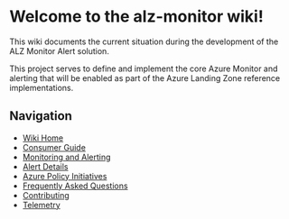 # Welcome to the alz-monitor wiki!

This wiki documents the current situation during the development of the ALZ Monitor Alert solution.

This project serves to define and implement the core Azure Monitor and alerting that will be enabled as part of the Azure Landing Zone reference implementations.

## Navigation
- [Wiki Home](https://github.com/Azure/alz-monitor/wiki/Home)
- [Consumer Guide](https://github.com/Azure/alz-monitor/wiki/ConsumerGuide)
- [Monitoring and Alerting](https://github.com/Azure/alz-monitor/wiki/MonitoringAndAlerting)
- [Alert Details](https://github.com/Azure/alz-monitor/wiki/AlertDetails)
- [Azure Policy Initiatives](https://github.com/Azure/alz-monitor/wiki/AzurePolicyInitiatives)
- [Frequently Asked Questions](https://github.com/Azure/alz-monitor/wiki/FAQ)
- [Contributing](https://github.com/Azure/alz-monitor/wiki/Contributing)
- [Telemetry](https://github.com/Azure/alz-monitor/wiki/Telemetry)



